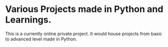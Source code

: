 # Various Projects made in Python and Learnings.
This is a currently online private project. It would house projects from basic to advanced level made in Python.


